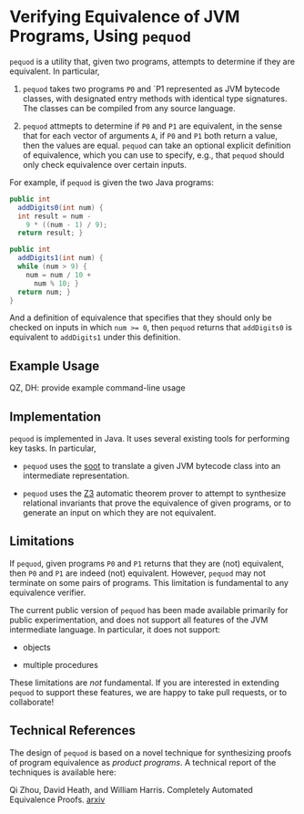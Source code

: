 # Verifying Equivalence of JVM Programs, Using `pequod`

 `pequod` is a utility that, given two programs, attempts to determine
 if they are equivalent. In particular,

 1. `pequod` takes two programs `P0` and `P1 represented as JVM
 bytecode classes, with designated entry methods with identical type
 signatures. The classes can be compiled from any source language.

 2. `pequod` attmepts to determine if `P0` and `P1` are equivalent, in
 the sense that for each vector of arguments `A`, if `P0` and `P1`
 both return a value, then the values are equal. `pequod` can take an
 optional explicit definition of equivalence, which you can use to
 specify, e.g., that `pequod` should only check equivalence over
 certain inputs.

For example, if `pequod` is given the two Java programs:

```java
public int
  addDigits0(int num) {
  int result = num -
    9 * ((num - 1) / 9);
  return result; }
```

```java
public int
  addDigits1(int num) {
  while (num > 9) {
    num = num / 10 +
      num % 10; }
  return num; }
}
```

And a definition of equivalence that specifies that they should only
be checked on inputs in which `num >= 0`, then `pequod` returns that
`addDigits0` is equivalent to `addDigits1` under this definition.

## Example Usage

QZ, DH: provide example command-line usage

## Implementation

`pequod` is implemented in Java. It uses several existing tools for
performing key tasks. In particular,

* `pequod` uses the [soot](https://sable.github.io/soot/) to translate a
  given JVM bytecode class into an intermediate representation.

* `pequod` uses the [Z3](https://github.com/Z3Prover/z3) automatic
  theorem prover to attempt to synthesize relational invariants that
  prove the equivalence of given programs, or to generate an input on
  which they are not equivalent.
   
## Limitations

If `pequod`, given programs `P0` and `P1` returns that they are (not)
equivalent, then `P0` and `P1` are indeed (not) equivalent. However,
`pequod` may not terminate on some pairs of programs. This limitation
is fundamental to any equivalence verifier.

The current public version of `pequod` has been made available
primarily for public experimentation, and does not support all
features of the JVM intermediate language. In particular, it does not
support:

* objects

* multiple procedures

These limitations are *not* fundamental. If you are interested in
extending `pequod` to support these features, we are happy to take
pull requests, or to collaborate!

## Technical References

The design of `pequod` is based on a novel technique for synthesizing
proofs of program equivalence as _product programs_. A technical
report of the techniques is available here:

Qi Zhou, David Heath, and William Harris. Completely Automated
Equivalence Proofs. [arxiv](TODO)
